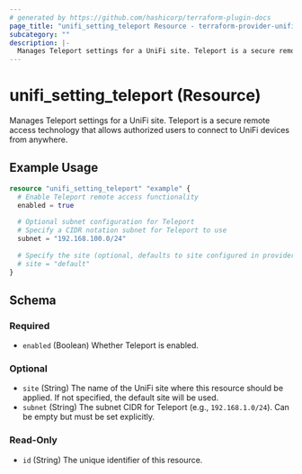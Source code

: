 ```yaml
---
# generated by https://github.com/hashicorp/terraform-plugin-docs
page_title: "unifi_setting_teleport Resource - terraform-provider-unifi"
subcategory: ""
description: |-
  Manages Teleport settings for a UniFi site. Teleport is a secure remote access technology that allows authorized users to connect to UniFi devices from anywhere.
---
```


# unifi_setting_teleport (Resource)

Manages Teleport settings for a UniFi site. Teleport is a secure remote access technology that allows authorized users to connect to UniFi devices from anywhere.

## Example Usage

```terraform
resource "unifi_setting_teleport" "example" {
  # Enable Teleport remote access functionality
  enabled = true
  
  # Optional subnet configuration for Teleport
  # Specify a CIDR notation subnet for Teleport to use
  subnet = "192.168.100.0/24"
  
  # Specify the site (optional, defaults to site configured in provider, otherwise "default")
  # site = "default"
}
```

<!-- schema generated by tfplugindocs -->
## Schema

### Required

- `enabled` (Boolean) Whether Teleport is enabled.

### Optional

- `site` (String) The name of the UniFi site where this resource should be applied. If not specified, the default site will be used.
- `subnet` (String) The subnet CIDR for Teleport (e.g., `192.168.1.0/24`). Can be empty but must be set explicitly.

### Read-Only

- `id` (String) The unique identifier of this resource.
